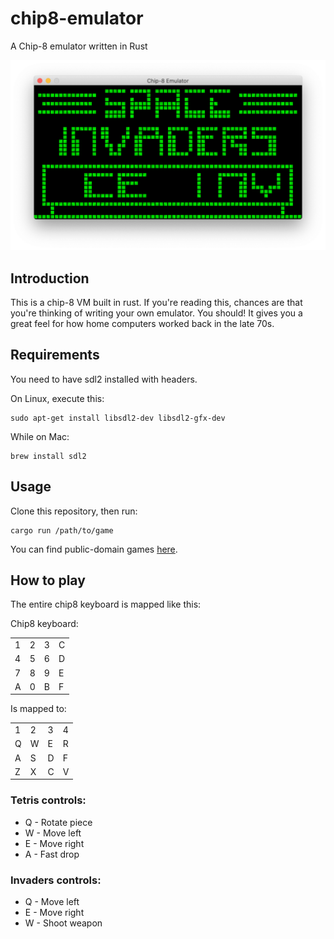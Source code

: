# chip8-emulator
A Chip-8 emulator written in Rust

![space_invaders](space_invaders.png)

## Introduction

This is a chip-8 VM built in rust. If you're reading this, chances are that you're thinking of writing your own emulator. You should! It gives you a great feel for how home computers worked back in the late 70s. 

## Requirements

You need to have sdl2 installed with headers. 

On Linux, execute this:

```
sudo apt-get install libsdl2-dev libsdl2-gfx-dev
```

While on Mac:

```
brew install sdl2
```

## Usage

Clone this repository, then run:

```
cargo run /path/to/game
```

You can find public-domain games [here](https://www.zophar.net/pdroms/chip8/chip-8-games-pack.html).

## How to play

The entire chip8 keyboard is mapped like this:

Chip8 keyboard:

|      |      |      |      |
| ---- | ---- | ---- | ---- |
| 1    | 2    | 3    | C    |
| 4    | 5    | 6    | D    |
| 7    | 8    | 9    | E    |
| A    | 0    | B    | F    |

Is mapped to:

|      |      |      |      |
| ---- | ---- | ---- | ---- |
| 1    | 2    | 3    | 4    |
| Q    | W    | E    | R    |
| A    | S    | D    | F    |
| Z    | X    | C    | V    |

### Tetris controls:

- Q - Rotate piece
- W - Move left
- E - Move right
- A - Fast drop

### Invaders controls:

- Q - Move left
- E - Move right
- W - Shoot weapon
